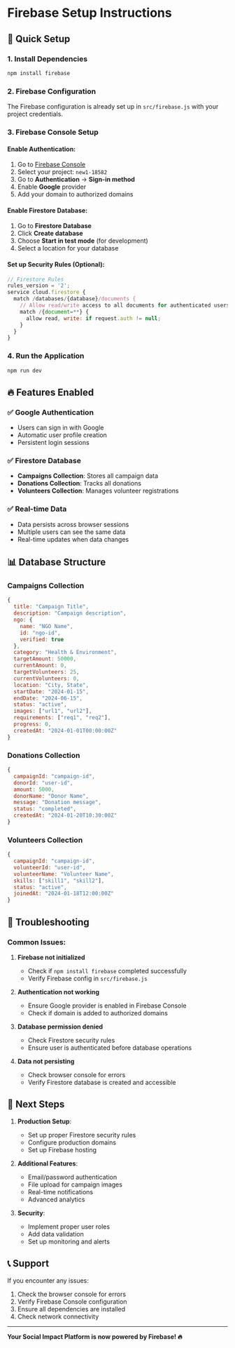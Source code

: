 # Firebase Setup Instructions

## 🚀 Quick Setup

### 1. Install Dependencies
```bash
npm install firebase
```

### 2. Firebase Configuration
The Firebase configuration is already set up in `src/firebase.js` with your project credentials.

### 3. Firebase Console Setup

#### Enable Authentication:
1. Go to [Firebase Console](https://console.firebase.google.com/)
2. Select your project: `new1-18582`
3. Go to **Authentication** → **Sign-in method**
4. Enable **Google** provider
5. Add your domain to authorized domains

#### Enable Firestore Database:
1. Go to **Firestore Database**
2. Click **Create database**
3. Choose **Start in test mode** (for development)
4. Select a location for your database

#### Set up Security Rules (Optional):
```javascript
// Firestore Rules
rules_version = '2';
service cloud.firestore {
  match /databases/{database}/documents {
    // Allow read/write access to all documents for authenticated users
    match /{document=**} {
      allow read, write: if request.auth != null;
    }
  }
}
```

### 4. Run the Application
```bash
npm run dev
```

## 🔥 Features Enabled

### ✅ Google Authentication
- Users can sign in with Google
- Automatic user profile creation
- Persistent login sessions

### ✅ Firestore Database
- **Campaigns Collection**: Stores all campaign data
- **Donations Collection**: Tracks all donations
- **Volunteers Collection**: Manages volunteer registrations

### ✅ Real-time Data
- Data persists across browser sessions
- Multiple users can see the same data
- Real-time updates when data changes

## 📊 Database Structure

### Campaigns Collection
```javascript
{
  title: "Campaign Title",
  description: "Campaign description",
  ngo: {
    name: "NGO Name",
    id: "ngo-id",
    verified: true
  },
  category: "Health & Environment",
  targetAmount: 50000,
  currentAmount: 0,
  targetVolunteers: 25,
  currentVolunteers: 0,
  location: "City, State",
  startDate: "2024-01-15",
  endDate: "2024-06-15",
  status: "active",
  images: ["url1", "url2"],
  requirements: ["req1", "req2"],
  progress: 0,
  createdAt: "2024-01-01T00:00:00Z"
}
```

### Donations Collection
```javascript
{
  campaignId: "campaign-id",
  donorId: "user-id",
  amount: 5000,
  donorName: "Donor Name",
  message: "Donation message",
  status: "completed",
  createdAt: "2024-01-20T10:30:00Z"
}
```

### Volunteers Collection
```javascript
{
  campaignId: "campaign-id",
  volunteerId: "user-id",
  volunteerName: "Volunteer Name",
  skills: ["skill1", "skill2"],
  status: "active",
  joinedAt: "2024-01-18T12:00:00Z"
}
```

## 🔧 Troubleshooting

### Common Issues:

1. **Firebase not initialized**
   - Check if `npm install firebase` completed successfully
   - Verify Firebase config in `src/firebase.js`

2. **Authentication not working**
   - Ensure Google provider is enabled in Firebase Console
   - Check if domain is added to authorized domains

3. **Database permission denied**
   - Check Firestore security rules
   - Ensure user is authenticated before database operations

4. **Data not persisting**
   - Check browser console for errors
   - Verify Firestore database is created and accessible

## 🎯 Next Steps

1. **Production Setup**:
   - Set up proper Firestore security rules
   - Configure production domains
   - Set up Firebase hosting

2. **Additional Features**:
   - Email/password authentication
   - File upload for campaign images
   - Real-time notifications
   - Advanced analytics

3. **Security**:
   - Implement proper user roles
   - Add data validation
   - Set up monitoring and alerts

## 📞 Support

If you encounter any issues:
1. Check the browser console for errors
2. Verify Firebase Console configuration
3. Ensure all dependencies are installed
4. Check network connectivity

---

**Your Social Impact Platform is now powered by Firebase! 🔥**

